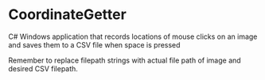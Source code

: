 # CoordinateGetter
C# Windows application that records locations of mouse clicks on an image and saves them to a CSV file when space is pressed

Remember to replace filepath strings with actual file path of image and desired CSV filepath.
